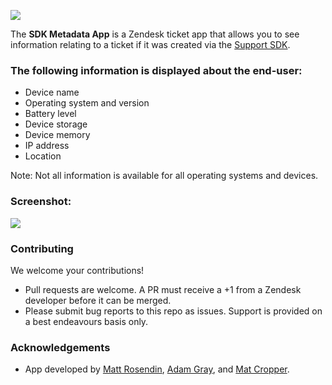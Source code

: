![](https://github.com/zendesk/sdk_metadata_app/blob/master/assets/banner.png?raw=true)

The **SDK Metadata App** is a Zendesk ticket app that allows you to see information relating to a ticket if it was created via the [Support SDK](https://developer.zendesk.com/embeddables).

### The following information is displayed about the end-user:

* Device name
* Operating system and version
* Battery level
* Device storage
* Device memory
* IP address
* Location

Note: Not all information is available for all operating systems and devices.

### Screenshot:

<img src="https://github.com/zendesk/sdk_metadata_app/blob/master/assets/screenshot-0.png?raw=true" />

### Contributing

We welcome your contributions!

* Pull requests are welcome. A PR must receive a +1 from a Zendesk developer before it can be merged.
* Please submit bug reports to this repo as issues. Support is provided on a best endeavours basis only.

### Acknowledgements

* App developed by [Matt Rosendin](http://github.com/mrosendin), [Adam Gray](https://github.com/dashedstripes), and [Mat Cropper](https://github.com/mathewcropper).
